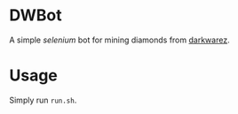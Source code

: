 # DWBot
A simple *selenium* bot for mining diamonds from [darkwarez](https://darkwarez.pl).

# Usage
Simply run `run.sh`.